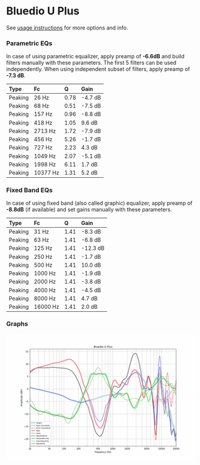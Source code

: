 # Bluedio U Plus
See [usage instructions](https://github.com/jaakkopasanen/AutoEq#usage) for more options and info.

### Parametric EQs
In case of using parametric equalizer, apply preamp of **-6.6dB** and build filters manually
with these parameters. The first 5 filters can be used independently.
When using independent subset of filters, apply preamp of **-7.3 dB**.

| Type    | Fc       |    Q | Gain    |
|:--------|:---------|:-----|:--------|
| Peaking | 26 Hz    | 0.78 | -4.7 dB |
| Peaking | 68 Hz    | 0.51 | -7.5 dB |
| Peaking | 157 Hz   | 0.96 | -8.8 dB |
| Peaking | 418 Hz   | 1.05 | 9.6 dB  |
| Peaking | 2713 Hz  | 1.72 | -7.9 dB |
| Peaking | 456 Hz   | 5.26 | -1.7 dB |
| Peaking | 727 Hz   | 2.23 | 4.3 dB  |
| Peaking | 1049 Hz  | 2.07 | -5.1 dB |
| Peaking | 1998 Hz  | 6.11 | 1.7 dB  |
| Peaking | 10377 Hz | 1.31 | 5.2 dB  |

### Fixed Band EQs
In case of using fixed band (also called graphic) equalizer, apply preamp of **-8.8dB**
(if available) and set gains manually with these parameters.

| Type    | Fc       |    Q | Gain     |
|:--------|:---------|:-----|:---------|
| Peaking | 31 Hz    | 1.41 | -8.3 dB  |
| Peaking | 63 Hz    | 1.41 | -6.8 dB  |
| Peaking | 125 Hz   | 1.41 | -12.3 dB |
| Peaking | 250 Hz   | 1.41 | -1.7 dB  |
| Peaking | 500 Hz   | 1.41 | 10.0 dB  |
| Peaking | 1000 Hz  | 1.41 | -1.9 dB  |
| Peaking | 2000 Hz  | 1.41 | -3.8 dB  |
| Peaking | 4000 Hz  | 1.41 | -4.5 dB  |
| Peaking | 8000 Hz  | 1.41 | 4.7 dB   |
| Peaking | 16000 Hz | 1.41 | 2.0 dB   |

### Graphs
![](./Bluedio%20U%20Plus.png)